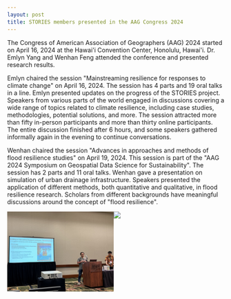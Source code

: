 ```yaml
---
layout: post
title: STORIES members presented in the AAG Congress 2024
---
```


The Congress of American Association of Geographers (AAG) 2024 started on April 16, 2024 at the Hawai'i Convention Center, Honolulu, Hawai'i. Dr. Emlyn Yang and Wenhan Feng attended the conference and presented research results.

Emlyn chaired the session "Mainstreaming resilience for responses to climate change" on April 16, 2024. The session has 4 parts and 19 oral talks in a line. Emlyn presented updates on the progress of the STORIES project. Speakers from various parts of the world engaged in discussions covering a wide range of topics related to climate resilience, including case studies, methodologies, potential solutions, and more. The session attracted more than fifty in-person participants and more than thirty online participants. The entire discussion finished after 6 hours, and some speakers gathered informally again in the evening to continue conversations.

Wenhan chaired the session "Advances in approaches and methods of flood resilience studies" on  April 19, 2024. This session is part of the "AAG 2024 Symposium on Geospatial Data Science for Sustainability". The session has 2 parts and 11 oral talks. Wenhan gave a presentation on simulation of urban drainage infrastructure. Speakers presented the application of different methods, both quantitative and qualitative, in flood resilience research. Scholars from different backgrounds have meaningful discussions around the concept of "flood resilience".

<div style="display: flex;">
  <img src="/assets/images/content/04_29_01.jpg" style="width: 49%;">
  <img src="/assets/images/content/04_29_02.jpg" style="width: 49%;">
</div>
